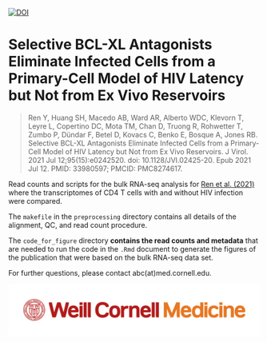 [![DOI](https://zenodo.org/badge/DOI/10.5281/zenodo.4289911.svg)](https://doi.org/10.5281/zenodo.4289911)

# Selective BCL-XL Antagonists Eliminate Infected Cells from a Primary-Cell Model of HIV Latency but Not from Ex Vivo Reservoirs

>Ren Y, Huang SH, Macedo AB, Ward AR, Alberto WDC, Klevorn T, Leyre L, Copertino DC, Mota TM, Chan D, Truong R, Rohwetter T, Zumbo P, Dündar F, Betel D, Kovacs C, Benko E, Bosque A, Jones RB. Selective BCL-XL Antagonists Eliminate Infected Cells from a Primary-Cell Model of HIV Latency but Not from Ex Vivo Reservoirs. J Virol. 2021 Jul 12;95(15):e0242520. doi: 10.1128/JVI.02425-20. Epub 2021 Jul 12. PMID: 33980597; PMCID: PMC8274617.

Read counts and scripts for the bulk RNA-seq analysis for [Ren et al. (2021)](https://pubmed.ncbi.nlm.nih.gov/33980597/) where the transcriptomes of CD4 T cells with and without HIV infection were compared.

The `makefile` in the `preprocessing` directory contains all details of the alignment, QC, and read count procedure. 

The `code_for_figure` directory **contains the read counts and metadata** that are needed to run the code in the `.Rmd` document to generate the figures of the publication that were based on the bulk RNA-seq data set.

For further questions, please contact abc(at)med.cornell.edu.


![](WCM_MB_LOGO_HZSS1L_CLR_RGB.png)

